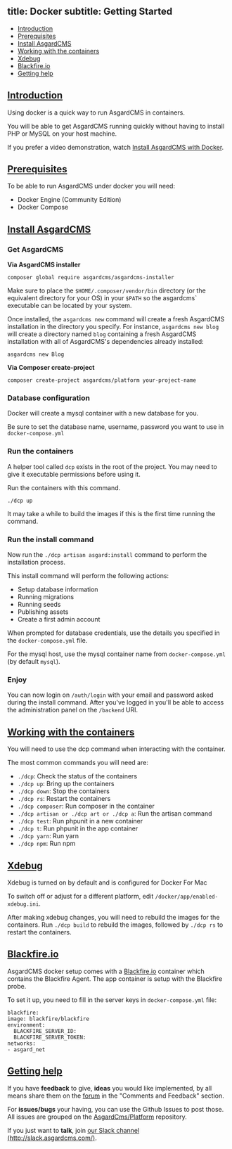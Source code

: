 title: Docker
subtitle: Getting Started
-------

- [Introduction](#introduction)
- [Prerequisites](#prerequisites)
- [Install AsgardCMS](#install-asgardcms)
- [Working with the containers](#working-with)
- [Xdebug](#xdebug)
- [Blackfire.io](#blackfireio)
- [Getting help](#getting-help)

## <a name="introduction" class="anchor" href="#introduction">Introduction</a>

Using docker is a quick way to run AsgardCMS in containers.

You will be able to get AsgardCMS running quickly without having to install PHP or MySQL on your host machine.

If you prefer a video demonstration, watch [Install AsgardCMS with Docker](https://www.youtube.com/watch?v=uZo5BHbv_lY).

## <a name="prerequisites" class="anchor" href="#prerequisites">Prerequisites</a>

To be able to run AsgardCMS under docker you will need:

- Docker Engine (Community Edition)
- Docker Compose

## <a name="install-asgardcms" class="anchor" href="#install-asgardcms">Install AsgardCMS</a>

### Get AsgardCMS

**Via AsgardCMS installer**

``` .language-bash
composer global require asgardcms/asgardcms-installer
```

Make sure to place the `$HOME/.composer/vendor/bin` directory (or the equivalent directory for your OS) in your `$PATH` so the asgardcms` executable can be located by your system.

Once installed, the `asgardcms new` command will create a fresh AsgardCMS installation in the directory you specify. For instance, `asgardcms new blog` will create a directory named `blog` containing a fresh AsgardCMS installation with all of AsgardCMS's dependencies already installed:

``` .language-bash
asgardcms new Blog
```

**Via Composer create-project**


``` .language-bash
composer create-project asgardcms/platform your-project-name
```

### Database configuration

Docker will create a mysql container with a new database for you.

Be sure to set the database name, username, password you want to use in `docker-compose.yml`

### Run the containers

A helper tool called `dcp` exists in the root of the project. You may need to give it executable permissions before using it.

Run the containers with this command.

``` .language-bash
./dcp up
```

It may take a while to build the images if this is the first time running the command.

### Run the install command

Now run the `./dcp artisan asgard:install` command to perform the installation process.

This install command will perform the following actions:

- Setup database information
- Running migrations
- Running seeds
- Publishing assets
- Create a first admin account

When prompted for database credentials, use the details you specified in the `docker-compose.yml` file.

For the mysql host, use the mysql container name from `docker-compose.yml` (by default `mysql`).

### Enjoy

You can now login on `/auth/login` with your email and password asked during the install command. After you've logged in you'll be able to access the administration panel on the `/backend` URI.

## <a name="working-with" class="anchor" href="#working-with">Working with the containers</a>

You will need to use the dcp command when interacting with the container.

The most common commands you will need are:

- `./dcp`: Check the status of the containers
- `./dcp up`: Bring up the containers
- `./dcp down`: Stop the containers
- `./dcp rs`: Restart the containers
- `./dcp composer`: Run composer in the container
- `./dcp artisan or ./dcp art or ./dcp a`: Run the artisan command
- `./dcp test`: Run phpunit in a new container
- `./dcp t`: Run phpunit in the app container
- `./dcp yarn`: Run yarn
- `./dcp npm`: Run npm


## <a name="xdebug" class="anchor" href="#xdebug">Xdebug</a>

Xdebug is turned on by default and is configured for Docker For Mac

To switch off or adjust for a different platform, edit `/docker/app/enabled-xdebug.ini`.

After making xdebug changes, you will need to rebuild the images for the containers. Run `./dcp build` to rebuild the images, followed by `./dcp rs` to restart the containers.

## <a name="blackfireio" class="anchor" href="#blackfireio">Blackfire.io</a>

AsgardCMS docker setup comes with a [Blackfire.io](https://blackfire.io) container which contains the Blackfire Agent. The app container is setup with the Blackfire probe.

To set it up, you need to fill in the server keys in `docker-compose.yml` file:

```.language-yaml
blackfire:
image: blackfire/blackfire
environment:
  BLACKFIRE_SERVER_ID:
  BLACKFIRE_SERVER_TOKEN:
networks:
- asgard_net
```




## <a name="getting-help" class="anchor" href="#getting-help">Getting help</a>

If you have **feedback** to give, **ideas** you would like implemented, by all means share them on the [forum](http://forum.asgardcms.com) in the "Comments and Feedback" section.

For **issues/bugs** your having, you can use the Github Issues to post those. All issues are grouped on the [AsgardCms/Platform](https://github.com/AsgardCms/Platform/issues) repository.

If you just want to **talk**, join [our Slack channel (http://slack.asgardcms.com/)](http://slack.asgardcms.com/).
